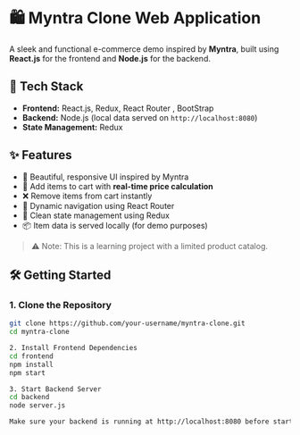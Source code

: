 # 🛍️ Myntra Clone Web Application

A sleek and functional e-commerce demo inspired by **Myntra**, built using **React.js** for the frontend and **Node.js** for the backend.

## 🔧 Tech Stack

- **Frontend:** React.js, Redux, React Router , BootStrap
- **Backend:** Node.js (local data served on `http://localhost:8080`)
- **State Management:** Redux

## ✨ Features

- 🚀 Beautiful, responsive UI inspired by Myntra
- 🛒 Add items to cart with **real-time price calculation**
- ❌ Remove items from cart instantly
- 🔁 Dynamic navigation using React Router
- 🧠 Clean state management using Redux
- 📦 Item data is served locally (for demo purposes)

> ⚠️ Note: This is a learning project with a limited product catalog.

## 🛠️ Getting Started

### 1. Clone the Repository
```bash
git clone https://github.com/your-username/myntra-clone.git
cd myntra-clone

2. Install Frontend Dependencies
cd frontend
npm install
npm start

3. Start Backend Server
cd backend
node server.js

Make sure your backend is running at http://localhost:8080 before starting the frontend.

